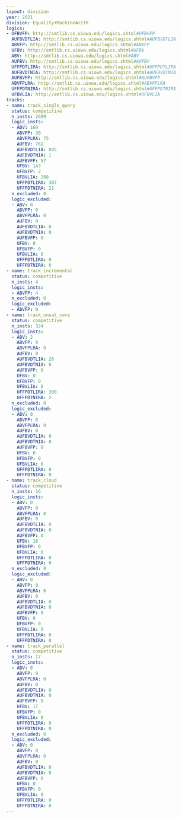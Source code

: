 ```yaml
---
layout: division
year: 2021
division: Equality+MachineArith
logics: 
- UFBVFP: http://smtlib.cs.uiowa.edu/logics.shtml#UFBVFP
  AUFBVDTLIA: http://smtlib.cs.uiowa.edu/logics.shtml#AUFBVDTLIA
  ABVFP: http://smtlib.cs.uiowa.edu/logics.shtml#ABVFP
  UFBV: http://smtlib.cs.uiowa.edu/logics.shtml#UFBV
  ABV: http://smtlib.cs.uiowa.edu/logics.shtml#ABV
  AUFBV: http://smtlib.cs.uiowa.edu/logics.shtml#AUFBV
  UFFPDTLIRA: http://smtlib.cs.uiowa.edu/logics.shtml#UFFPDTLIRA
  AUFBVDTNIA: http://smtlib.cs.uiowa.edu/logics.shtml#AUFBVDTNIA
  AUFBVFP: http://smtlib.cs.uiowa.edu/logics.shtml#AUFBVFP
  ABVFPLRA: http://smtlib.cs.uiowa.edu/logics.shtml#ABVFPLRA
  UFFPDTNIRA: http://smtlib.cs.uiowa.edu/logics.shtml#UFFPDTNIRA
  UFBVLIA: http://smtlib.cs.uiowa.edu/logics.shtml#UFBVLIA
tracks:
- name: track_single_query
  status: competitive
  n_insts: 2699
  logic_insts:
  - ABV: 169
    ABVFP: 30
    ABVFPLRA: 75
    AUFBV: 761
    AUFBVDTLIA: 845
    AUFBVDTNIA: 1
    AUFBVFP: 57
    UFBV: 143
    UFBVFP: 2
    UFBVLIA: 208
    UFFPDTLIRA: 387
    UFFPDTNIRA: 21
  n_excluded: 0
  logic_excluded:
  - ABV: 0
    ABVFP: 0
    ABVFPLRA: 0
    AUFBV: 0
    AUFBVDTLIA: 0
    AUFBVDTNIA: 0
    AUFBVFP: 0
    UFBV: 0
    UFBVFP: 0
    UFBVLIA: 0
    UFFPDTLIRA: 0
    UFFPDTNIRA: 0
- name: track_incremental
  status: competitive
  n_insts: 4
  logic_insts:
  - ABVFP: 4
  n_excluded: 0
  logic_excluded:
  - ABVFP: 0
- name: track_unsat_core
  status: competitive
  n_insts: 324
  logic_insts:
  - ABV: 2
    ABVFP: 0
    ABVFPLRA: 0
    AUFBV: 0
    AUFBVDTLIA: 20
    AUFBVDTNIA: 0
    AUFBVFP: 0
    UFBV: 0
    UFBVFP: 0
    UFBVLIA: 0
    UFFPDTLIRA: 300
    UFFPDTNIRA: 2
  n_excluded: 0
  logic_excluded:
  - ABV: 0
    ABVFP: 0
    ABVFPLRA: 0
    AUFBV: 0
    AUFBVDTLIA: 0
    AUFBVDTNIA: 0
    AUFBVFP: 0
    UFBV: 0
    UFBVFP: 0
    UFBVLIA: 0
    UFFPDTLIRA: 0
    UFFPDTNIRA: 0
- name: track_cloud
  status: competitive
  n_insts: 16
  logic_insts:
  - ABV: 0
    ABVFP: 0
    ABVFPLRA: 0
    AUFBV: 0
    AUFBVDTLIA: 0
    AUFBVDTNIA: 0
    AUFBVFP: 0
    UFBV: 16
    UFBVFP: 0
    UFBVLIA: 0
    UFFPDTLIRA: 0
    UFFPDTNIRA: 0
  n_excluded: 0
  logic_excluded:
  - ABV: 0
    ABVFP: 0
    ABVFPLRA: 0
    AUFBV: 0
    AUFBVDTLIA: 0
    AUFBVDTNIA: 0
    AUFBVFP: 0
    UFBV: 0
    UFBVFP: 0
    UFBVLIA: 0
    UFFPDTLIRA: 0
    UFFPDTNIRA: 0
- name: track_parallel
  status: competitive
  n_insts: 17
  logic_insts:
  - ABV: 0
    ABVFP: 0
    ABVFPLRA: 0
    AUFBV: 0
    AUFBVDTLIA: 0
    AUFBVDTNIA: 0
    AUFBVFP: 0
    UFBV: 17
    UFBVFP: 0
    UFBVLIA: 0
    UFFPDTLIRA: 0
    UFFPDTNIRA: 0
  n_excluded: 0
  logic_excluded:
  - ABV: 0
    ABVFP: 0
    ABVFPLRA: 0
    AUFBV: 0
    AUFBVDTLIA: 0
    AUFBVDTNIA: 0
    AUFBVFP: 0
    UFBV: 0
    UFBVFP: 0
    UFBVLIA: 0
    UFFPDTLIRA: 0
    UFFPDTNIRA: 0
---
```


